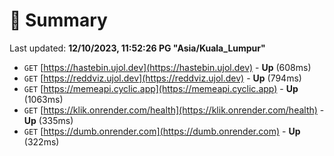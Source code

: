 # 📖 Summary
Last updated: **12/10/2023, 11:52:26 PG "Asia/Kuala_Lumpur"**

- `GET` [https://hastebin.ujol.dev](https://hastebin.ujol.dev) - **Up** (608ms)
- `GET` [https://reddviz.ujol.dev](https://reddviz.ujol.dev) - **Up** (794ms)
- `GET` [https://memeapi.cyclic.app](https://memeapi.cyclic.app) - **Up** (1063ms)
- `GET` [https://klik.onrender.com/health](https://klik.onrender.com/health) - **Up** (335ms)
- `GET` [https://dumb.onrender.com](https://dumb.onrender.com) - **Up** (322ms)
